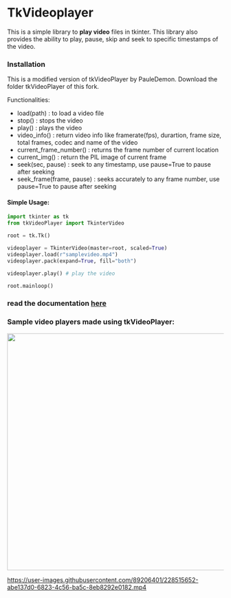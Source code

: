 # TkVideoplayer

This is a simple library to **play video** files in tkinter. This library also provides the ability to play, pause, 
skip and seek to specific timestamps of the video.

### Installation
This is a modified version of tkVideoPlayer by PauleDemon. Download the folder tkVideoPlayer of this fork.

Functionalities:
- load(path) : to load a video file
- stop() : stops the video
- play() : plays the video
- video_info() : return video info like framerate(fps), durartion, frame size, total frames, codec and name of the video
- current_frame_number() : returns the frame number of current location
- current_img() : return the PIL image of current frame
- seek(sec, pause) : seek to any timestamp, use pause=True to pause after seeking
- seek_frame(frame, pause) : seeks accurately to any frame number, use pause=True to pause after seeking

#### Simple Usage:
```python
import tkinter as tk
from tkVideoPlayer import TkinterVideo

root = tk.Tk()

videoplayer = TkinterVideo(master=root, scaled=True)
videoplayer.load(r"samplevideo.mp4")
videoplayer.pack(expand=True, fill="both")

videoplayer.play() # play the video

root.mainloop()
```

### read the documentation [here]([https://github.com/PaulleDemon/tkVideoPlayer/blob/master/Documentation.md](https://github.com/Akascape/tkVideoPlayer/blob/master/Documentation.md))

### Sample video players made using tkVideoPlayer:
<img src="https://user-images.githubusercontent.com/89206401/229363046-36ebcffd-36d2-4c7f-98ce-4aa6b402e9e0.png" width=550> 

https://user-images.githubusercontent.com/89206401/228515652-abe137d0-6823-4c56-ba5c-8eb8292e0182.mp4
